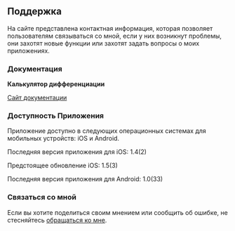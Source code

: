 ## Поддержка

На сайте представлена контактная информация, которая позволяет пользователям связываться со мной, если у них возникнут проблемы, они захотят новые функции или захотят задать вопросы о моих приложениях.

### Документация

**Калькулятор дифференциации**

[Сайт документации](https://www.taketechease.com/differentiation/differentiation-calculator-ru.html)

### Доступность Приложения

Приложение доступно в следующих операционных системах для мобильных устройств: iOS и Android.

Последняя версия приложения для iOS: 1.4(2)

Предстоящее обновление iOS: 1.5(3)

Последняя версия приложения для Android: 1.0(33)

### Связаться со мной
Если вы хотите поделиться своим мнением или сообщить об ошибке, не стесняйтесь [обращаться ко мне](mailto:i.d.kosinska@gmail.com).
